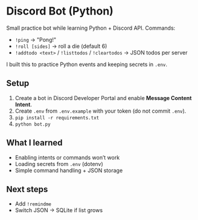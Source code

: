 # Discord Bot (Python)

Small practice bot while learning Python + Discord API. Commands:
- `!ping` → "Pong!"
- `!roll [sides]` → roll a die (default 6)
- `!addtodo <text>` / `!listtodos` / `!cleartodos` → JSON todos per server

I built this to practice Python events and keeping secrets in `.env`.

## Setup
1) Create a bot in Discord Developer Portal and enable **Message Content Intent**.
2) Create `.env` from `.env.example` with your token (do not commit `.env`).
3) `pip install -r requirements.txt`
4) `python bot.py`

## What I learned
- Enabling intents or commands won’t work
- Loading secrets from `.env` (dotenv)
- Simple command handling + JSON storage

## Next steps
- Add `!remindme`
- Switch JSON → SQLite if list grows
